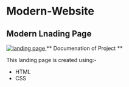 # Modern-Website
<h2>Modern Lnading Page</h2>
<a href="#" target="_blank">
  <img src="" alt="landing page">
</a>
** Documenation of Project **
<p>This landing page is created using:-</p>
<ul>
  <li>HTML</li>
  <li>CSS</li>
</ul>
